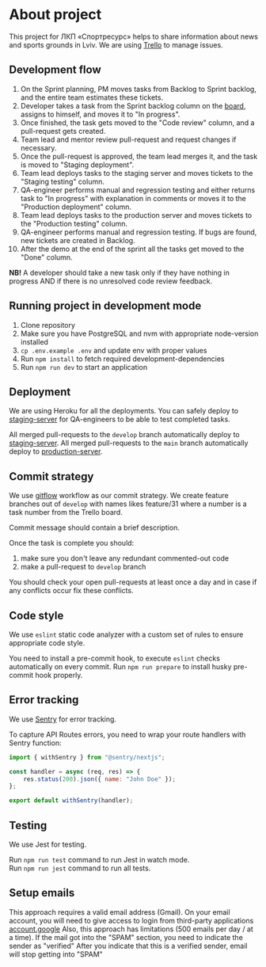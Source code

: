 # About project

This project for ЛКП «Спортресурс» helps to share information about news and sports grounds in Lviv. We are using [Trello](https://trello.com/b/J2wr6eQW/sportresurs) to manage issues.

## Development flow

1. On the Sprint planning, PM moves tasks from Backlog to Sprint backlog, and the entire team estimates these tickets.
2. Developer takes a task from the Sprint backlog column on the [board](https://trello.com/b/J2wr6eQW/sportresurs), assigns to himself, and moves it to "In progress".
3. Once finished, the task gets moved to the "Code review" column, and a pull-request gets created.
4. Team lead and mentor review pull-request and request changes if necessary.
5. Once the pull-request is approved, the team lead merges it, and the task is moved to "Staging deployment".
6. Team lead deploys tasks to the staging server and moves tickets to the "Staging testing" column.
7. QA-engineer performs manual and regression testing and either returns task to "In progress" with explanation in comments or moves it to the "Production deployment" column.
8. Team lead deploys tasks to the production server and moves tickets to the "Production testing" column.
9. QA-engineer performs manual and regression testing. If bugs are found, new tickets are created in Backlog.
10. After the demo at the end of the sprint all the tasks get moved to the "Done" column.

**NB!** A developer should take a new task only if they have nothing in progress AND if there is no unresolved code review feedback.

## Running project in development mode

1. Clone repository
2. Make sure you have PostgreSQL and nvm with appropriate node-version installed
3. `cp .env.example .env` and update env with proper values
4. Run `npm install` to fetch required development-dependencies
5. Run `npm run dev` to start an application

## Deployment

We are using Heroku for all the deployments. You can safely deploy to [staging-server](https://sportresurs-staging.herokuapp.com/) for QA-engineers to be able to test completed tasks.

All merged pull-requests to the `develop` branch automatically deploy to [staging-server](https://sportresurs-staging.herokuapp.com/).
All merged pull-requests to the `main` branch automatically deploy to [production-server](https://sportresurs.herokuapp.com/).

## Commit strategy

We use [gitflow](https://www.atlassian.com/git/tutorials/comparing-workflows) workflow as our commit strategy.
We create feature branches out of `develop` with names likes feature/31 where a number is a task number from the Trello board.

Commit message should contain a brief description.

Once the task is complete you should:

1. make sure you don't leave any redundant commented-out code
2. make a pull-request to `develop` branch

You should check your open pull-requests at least once a day and in case if any conflicts occur fix these conflicts.

## Code style

We use `eslint` static code analyzer with a custom set of rules to ensure appropriate code style.

You need to install a pre-commit hook, to execute `eslint` checks automatically on every commit. 
Run `npm run prepare` to install husky pre-commit hook properly.

## Error tracking

We use [Sentry](https://sentry.io/) for error tracking.

To capture API Routes errors, you need to wrap your route handlers with Sentry function:

```js
import { withSentry } from "@sentry/nextjs";

const handler = async (req, res) => {
    res.status(200).json({ name: "John Doe" });
};

export default withSentry(handler);
```

## Testing

We use Jest for testing.

Run `npm run test` command to run Jest in watch mode. <br/>
Run `npm run jest` command to run all tests.

## Setup emails

This approach requires a valid email address (Gmail).
On your email account, you will need to give access to login
from third-party applications [account.google](https://myaccount.google.com/lesssecureapps?)
Also, this approach has limitations (500 emails per day / at a time).
If the mail got into the "SPAM" section, you need to indicate the sender as "verified"
After you indicate that this is a verified sender, email will stop getting into "SPAM"
